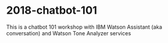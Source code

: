 # 2018-chatbot-101
This is a chatbot 101 workshop with IBM Watson Assistant (aka conversation) and Watson Tone Analyzer services

